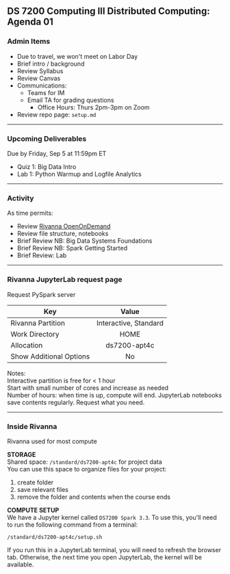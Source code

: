 ## DS 7200 Computing III Distributed Computing: Agenda 01



### Admin Items

- Due to travel, we won't meet on Labor Day
- Brief intro / background
- Review Syllabus
- Review Canvas
- Communications:
  - Teams for IM
  - Email TA for grading questions
    - Office Hours: Thurs 2pm-3pm on Zoom  
- Review repo page: `setup.md`

---

### Upcoming Deliverables

Due by Friday, Sep 5 at 11:59pm ET
- Quiz 1: Big Data Intro
- Lab 1: Python Warmup and Logfile Analytics


---

### Activity

As time permits:

- Review [Rivanna OpenOnDemand](https://ood.hpc.virginia.edu/pun/sys/dashboard)
- Review file structure, notebooks
- Brief Review NB: Big Data Systems Foundations  
- Brief Review NB: Spark Getting Started  
- Brief Review: Lab

---

### Rivanna JupyterLab request page

Request PySpark server

| Key       | Value |
| ----------- | :-----------: |
| Rivanna Partition | Interactive, Standard |
| Work Directory | HOME |
| Allocation| ds7200-apt4c |
| Show Additional Options| No |

Notes:    
Interactive partition is free for  < 1 hour  
Start with small number of cores and increase as needed  
Number of hours: when time is up, compute will end. JupyterLab notebooks save contents regularly. Request what you need.

--- 
### Inside Rivanna

Rivanna used for most compute

**STORAGE**  
Shared space: `/standard/ds7200-apt4c` for project data  
You can use this space to organize files for your project: 
1. create folder
2. save relevant files
3. remove the folder and contents when the course ends

**COMPUTE SETUP**  
We have a Jupyter kernel called `DS7200 Spark 3.3`. To use this, you'll need to run the following command from a terminal:

`/standard/ds7200-apt4c/setup.sh`

If you run this in a JupyterLab terminal, you will need to refresh the browser tab. Otherwise, the next time you open JupyterLab, the kernel will be available. 
